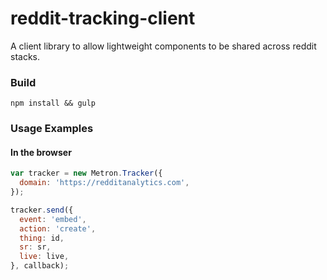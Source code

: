 reddit-tracking-client
========

A client library to allow lightweight components to be shared across reddit stacks.

### Build

`npm install && gulp`

### Usage Examples

#### In the browser

```js
var tracker = new Metron.Tracker({
  domain: 'https://redditanalytics.com',
});

tracker.send({
  event: 'embed',
  action: 'create',
  thing: id,
  sr: sr,
  live: live,
}, callback);
```
